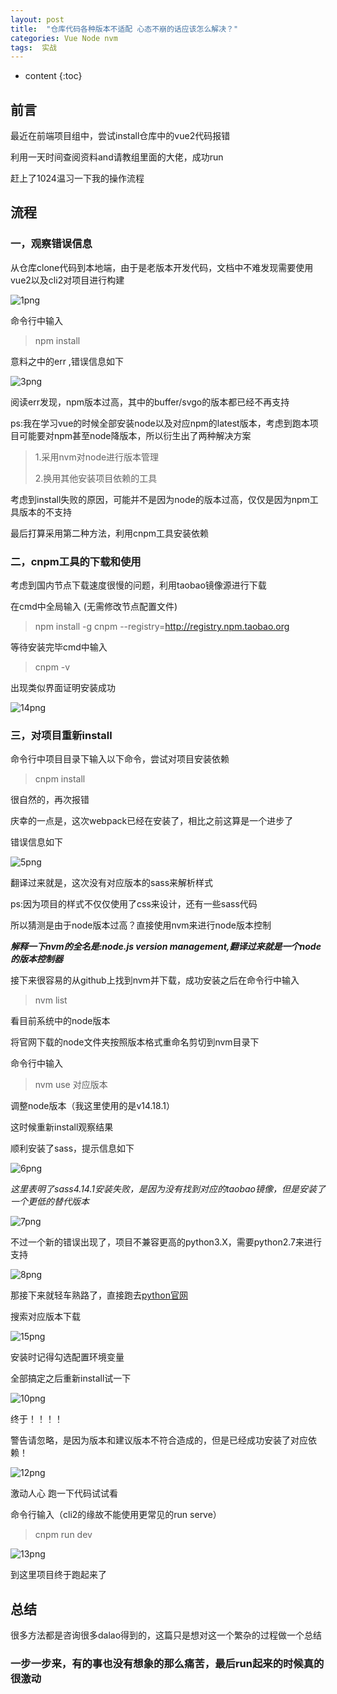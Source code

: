 ```yaml
---
layout: post
title:  "仓库代码各种版本不适配 心态不崩的话应该怎么解决？"
categories: Vue Node nvm
tags:  实战
---
```



* content
  {:toc}

## 前言

最近在前端项目组中，尝试install仓库中的vue2代码报错

利用一天时间查阅资料and请教组里面的大佬，成功run 

赶上了1024温习一下我的操作流程


## 流程

### 一，观察错误信息

从仓库clone代码到本地端，由于是老版本开发代码，文档中不难发现需要使用vue2以及cli2对项目进行构建

![1png](http://www.cywjw99.com/img_vue/1.svg)

命令行中输入

> npm install

意料之中的err ,错误信息如下

![3png](http://www.cywjw99.com/img_vue/3.svg)

阅读err发现，npm版本过高，其中的buffer/svgo的版本都已经不再支持

ps:我在学习vue的时候全部安装node以及对应npm的latest版本，考虑到跑本项目可能要对npm甚至node降版本，所以衍生出了两种解决方案

> 1.采用nvm对node进行版本管理
> 
> 2.换用其他安装项目依赖的工具

考虑到install失败的原因，可能并不是因为node的版本过高，仅仅是因为npm工具版本的不支持

最后打算采用第二种方法，利用cnpm工具安装依赖

### 二，cnpm工具的下载和使用

考虑到国内节点下载速度很慢的问题，利用taobao镜像源进行下载

在cmd中全局输入 (无需修改节点配置文件)

> npm install -g cnpm --registry=http://registry.npm.taobao.org

等待安装完毕cmd中输入

> cnpm -v

出现类似界面证明安装成功

![14png](http://www.cywjw99.com/img_vue/14.svg)

### 三，对项目重新install

命令行中项目目录下输入以下命令，尝试对项目安装依赖

> cnpm install

很自然的，再次报错

庆幸的一点是，这次webpack已经在安装了，相比之前这算是一个进步了

错误信息如下

![5png](http://www.cywjw99.com/img_vue/5.svg)

翻译过来就是，这次没有对应版本的sass来解析样式

ps:因为项目的样式不仅仅使用了css来设计，还有一些sass代码

所以猜测是由于node版本过高？直接使用nvm来进行node版本控制

**_解释一下nvm的全名是:node.js version management,翻译过来就是一个node的版本控制器_**

接下来很容易的从github上找到nvm并下载，成功安装之后在命令行中输入

> nvm list

看目前系统中的node版本

将官网下载的node文件夹按照版本格式重命名剪切到nvm目录下

命令行中输入

> nvm use 对应版本

调整node版本（我这里使用的是v14.18.1）

这时候重新install观察结果

顺利安装了sass，提示信息如下

![6png](http://www.cywjw99.com/img_vue/6.svg)

_这里表明了sass4.14.1安装失败，是因为没有找到对应的taobao镜像，但是安装了一个更低的替代版本_

![7png](http://www.cywjw99.com/img_vue/7.svg)

不过一个新的错误出现了，项目不兼容更高的python3.X，需要python2.7来进行支持

![8png](http://www.cywjw99.com/img_vue/8.svg)

那接下来就轻车熟路了，直接跑去[python官网](https://www.python.org/)

搜索对应版本下载

![15png](http://www.cywjw99.com/img_vue/15.svg)

安装时记得勾选配置环境变量

全部搞定之后重新install试一下

![10png](http://www.cywjw99.com/img_vue/10.svg)

终于！！！！

警告请忽略，是因为版本和建议版本不符合造成的，但是已经成功安装了对应依赖！

![12png](http://www.cywjw99.com/img_vue/12.svg)

激动人心 跑一下代码试试看

命令行输入（cli2的缘故不能使用更常见的run serve）

> cnpm run dev

![13png](http://www.cywjw99.com/img_vue/13.svg)

到这里项目终于跑起来了

## 总结

很多方法都是咨询很多dalao得到的，这篇只是想对这一个繁杂的过程做一个总结

### 一步一步来，有的事也没有想象的那么痛苦，最后run起来的时候真的很激动

